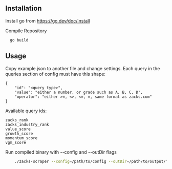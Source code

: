
## Installation

Install go from https://go.dev/doc/install

Compile Repository
```bash
  go build
```

## Usage

Copy example.json to another file and change settings.
Each query in the queries section of config must have this shape:
```
{
    "id": "<query type>",
    "value": "either a number, or grade such as A, B, C, D",
    "operator": "either >=, <>, <=, =, same format as zacks.com"
}
```

Available query ids:
```
zacks_rank
zacks_industry_rank
value_score
growth_score
momentum_score
vgm_score
```


Run compiled binary with --config and --outDir flags
```bash
    ./zacks-scraper --config=/path/to/config --outDir=/path/to/output/folder
```


